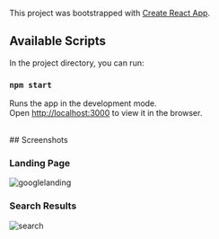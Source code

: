 This project was bootstrapped with [Create React App](https://github.com/facebook/create-react-app).

## Available Scripts

In the project directory, you can run:

### `npm start`

Runs the app in the development mode.<br />
Open [http://localhost:3000](http://localhost:3000) to view it in the browser.

<br/>
## Screenshots

### Landing Page

![googlelanding](https://user-images.githubusercontent.com/54939371/96091075-bc56bc80-0ee6-11eb-8115-e4a044798341.jpg)

### Search Results

![search](https://user-images.githubusercontent.com/54939371/96091100-c2e53400-0ee6-11eb-982b-d7e6cf085a8a.jpg)
